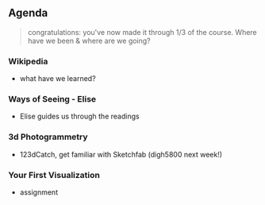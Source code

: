 ## Agenda

> congratulations: you've now made it through 1/3 of the course. Where have we been & where are we going?

### Wikipedia
- what have we learned?

### Ways of Seeing - Elise
- Elise guides us through the readings

### 3d Photogrammetry
- 123dCatch, get familiar with Sketchfab (digh5800 next week!)

### Your First Visualization
- assignment
